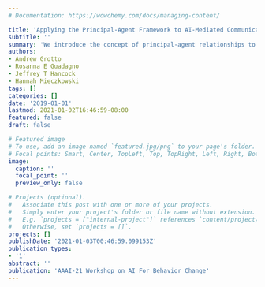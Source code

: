 ```yaml
---
# Documentation: https://wowchemy.com/docs/managing-content/

title: 'Applying the Principal-Agent Framework to AI-Mediated Communication: Psychological Implications*'
subtitle: ''
summary: 'We introduce the concept of principal-agent relationships to AI-Mediated Communication (AI-MC) and discuss its applications across the social sciences, focusing on the psychological implications.'
authors:
- Andrew Grotto
- Rosanna E Guadagno
- Jeffrey T Hancock
- Hannah Mieczkowski
tags: []
categories: []
date: '2019-01-01'
lastmod: 2021-01-02T16:46:59-08:00
featured: false
draft: false

# Featured image
# To use, add an image named `featured.jpg/png` to your page's folder.
# Focal points: Smart, Center, TopLeft, Top, TopRight, Left, Right, BottomLeft, Bottom, BottomRight.
image:
  caption: ''
  focal_point: ''
  preview_only: false

# Projects (optional).
#   Associate this post with one or more of your projects.
#   Simply enter your project's folder or file name without extension.
#   E.g. `projects = ["internal-project"]` references `content/project/deep-learning/index.md`.
#   Otherwise, set `projects = []`.
projects: []
publishDate: '2021-01-03T00:46:59.099153Z'
publication_types:
- '1'
abstract: ''
publication: 'AAAI-21 Workshop on AI For Behavior Change'
---
```

